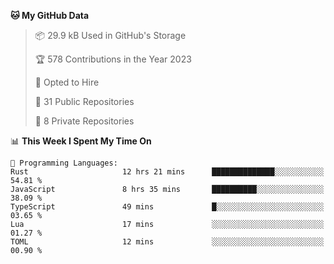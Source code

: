 <!--START_SECTION:waka-->
**🐱 My GitHub Data** 

> 📦 29.9 kB Used in GitHub's Storage 
 > 
> 🏆 578 Contributions in the Year 2023
 > 
> 💼 Opted to Hire
 > 
> 📜 31 Public Repositories 
 > 
> 🔑 8 Private Repositories 
 > 
📊 **This Week I Spent My Time On** 

```text
💬 Programming Languages: 
Rust                     12 hrs 21 mins      ██████████████░░░░░░░░░░░   54.81 % 
JavaScript               8 hrs 35 mins       ██████████░░░░░░░░░░░░░░░   38.09 % 
TypeScript               49 mins             █░░░░░░░░░░░░░░░░░░░░░░░░   03.65 % 
Lua                      17 mins             ░░░░░░░░░░░░░░░░░░░░░░░░░   01.27 % 
TOML                     12 mins             ░░░░░░░░░░░░░░░░░░░░░░░░░   00.90 % 
```


<!--END_SECTION:waka-->
